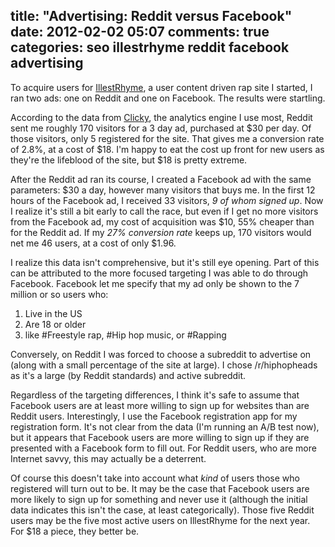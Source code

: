 title: "Advertising: Reddit versus Facebook"
date: 2012-02-02 05:07
comments: true
categories: seo illestrhyme reddit facebook advertising
---
To acquire users for [IllestRhyme](http://www.illestrhyme.com), a user content driven rap site I started, I ran two ads: one on Reddit and one on Facebook. The results were startling. 

According to the data from [Clicky](http://getclicky.com/66528953), the analytics engine I use most, Reddit sent me roughly 170 visitors for a 3 day ad, purchased at $30 per day. Of those visitors, only 5 registered for the site. That gives me a conversion rate of 2.8%, at a cost of $18. I'm happy to eat the cost up front for new users as they're the lifeblood of the site, but $18 is pretty extreme.

After the Reddit ad ran its course, I created a Facebook ad with the same parameters: $30 a day, however many visitors that buys me. In the first 12 hours of the Facebook ad, I received 33 visitors, *9 of whom signed up*. Now I realize it's still a bit early to call the race, but even if I get no more visitors from the Facebook ad, my cost of acquisition was $10, 55% cheaper than for the Reddit ad. If my *27% conversion rate* keeps up, 170 visitors would net me 46 users, at a cost of only $1.96.

I realize this data isn't comprehensive, but it's still eye opening. Part of this can be attributed to the more focused targeting I was able to do through Facebook. Facebook let me specify that my ad only be shown to the 7 million or so users who:
1. Live in the US 
2. Are 18 or older 
3. like #Freestyle rap, #Hip hop music, or #Rapping 

Conversely, on Reddit I was forced to choose a subreddit to advertise on (along with a small percentage of the site at large). I chose /r/hiphopheads as it's a large (by Reddit standards) and active subreddit.

Regardless of the targeting differences, I think it's safe to assume that Facebook users are at least more willing to sign up for websites than are Reddit users. Interestingly, I use the Facebook registration app for my registration form. It's not clear from the data (I'm running an A/B test now), but it appears that Facebook users are more willing to sign up if they are presented with a Facebook form to fill out. For Reddit users, who are more Internet savvy, this may actually be a deterrent.

Of course this doesn't take into account what _kind_ of users those who registered will turn out to be. It may be the case that Facebook users are more likely to sign up for something and never use it (although the initial data indicates this isn't the case, at least categorically). Those five Reddit users may be the five most active users on IllestRhyme for the next year. For $18 a piece, they better be.
